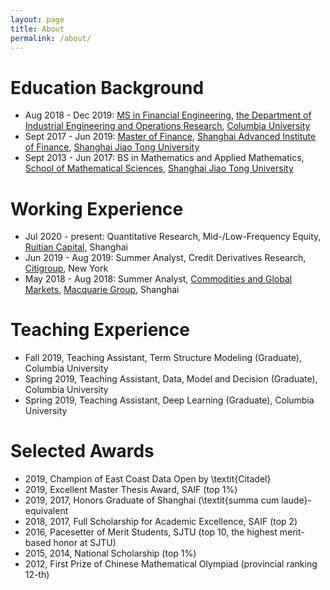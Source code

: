 ```yaml
---
layout: page
title: About
permalink: /about/
---
```


# Education Background
- Aug 2018 - Dec 2019: [MS in Financial Engineering](https://msfe.ieor.columbia.edu/), [the Department of Industrial Engineering and Operations Research](https://www.ieor.columbia.edu/), [Columbia University](https://www.columbia.edu/)
- Sept 2017 - Jun 2019: [Master of Finance](https://en.saif.sjtu.edu.cn/mf/program-introduction), [Shanghai Advanced Institute of Finance](https://en.saif.sjtu.edu.cn/), [Shanghai Jiao Tong University](https://en.sjtu.edu.cn/)
- Sept 2013 - Jun 2017: BS in Mathematics and Applied Mathematics, [School of Mathematical Sciences](https://math.sjtu.edu.cn/Default/index), [Shanghai Jiao Tong University](https://en.sjtu.edu.cn/)

# Working Experience
- Jul 2020 - present: Quantitative Research, Mid-/Low-Frequency Equity, [Ruitian Capital](https://www.ruitiancapital.com/), Shanghai
- Jun 2019 - Aug 2019: Summer Analyst, Credit Derivatives Research, [Citigroup](https://www.citigroup.com/citi/), New York
- May 2018 - Aug 2018: Summer Analyst, [Commodities and Global Markets](https://www.macquarie.com/au/en/about/company/commodities-and-global-markets.html), [Macquarie Group](https://www.macquarie.com/au/en.html), Shanghai

# Teaching Experience
- Fall 2019, Teaching Assistant, Term Structure Modeling (Graduate), Columbia University
- Spring 2019, Teaching Assistant, Data, Model and Decision (Graduate), Columbia University
- Spring 2019, Teaching Assistant, Deep Learning (Graduate), Columbia University

# Selected Awards
- 2019, Champion of East Coast Data Open by \textit{Citadel}
- 2019, Excellent Master Thesis Award, SAIF (top 1\%)
- 2019, 2017, Honors Graduate of Shanghai (\textit{summa cum laude}-equivalent
- 2018, 2017, Full Scholarship for Academic Excellence, SAIF (top 2)
- 2016, Pacesetter of Merit Students, SJTU (top 10, the highest merit-based honor at SJTU)
- 2015, 2014, National Scholarship (top 1\%)
- 2012, First Prize of Chinese Mathematical Olympiad (provincial ranking 12-th)